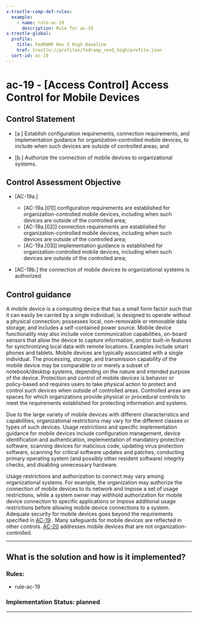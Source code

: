 ```yaml
---
x-trestle-comp-def-rules:
  example:
    - name: rule-ac-19
      description: Rule for ac-19
x-trestle-global:
  profile:
    title: FedRAMP Rev 5 High Baseline
    href: trestle://profiles/fedramp_rev5_high/profile.json
  sort-id: ac-19
---
```


# ac-19 - \[Access Control\] Access Control for Mobile Devices

## Control Statement

- \[a.\] Establish configuration requirements, connection requirements, and implementation guidance for organization-controlled mobile devices, to include when such devices are outside of controlled areas; and

- \[b.\] Authorize the connection of mobile devices to organizational systems.

## Control Assessment Objective

- \[AC-19a.\]

  - \[AC-19a.[01]\] configuration requirements are established for organization-controlled mobile devices, including when such devices are outside of the controlled area;
  - \[AC-19a.[02]\] connection requirements are established for organization-controlled mobile devices, including when such devices are outside of the controlled area;
  - \[AC-19a.[03]\] implementation guidance is established for organization-controlled mobile devices, including when such devices are outside of the controlled area;

- \[AC-19b.\] the connection of mobile devices to organizational systems is authorized.

## Control guidance

A mobile device is a computing device that has a small form factor such that it can easily be carried by a single individual; is designed to operate without a physical connection; possesses local, non-removable or removable data storage; and includes a self-contained power source. Mobile device functionality may also include voice communication capabilities, on-board sensors that allow the device to capture information, and/or built-in features for synchronizing local data with remote locations. Examples include smart phones and tablets. Mobile devices are typically associated with a single individual. The processing, storage, and transmission capability of the mobile device may be comparable to or merely a subset of notebook/desktop systems, depending on the nature and intended purpose of the device. Protection and control of mobile devices is behavior or policy-based and requires users to take physical action to protect and control such devices when outside of controlled areas. Controlled areas are spaces for which organizations provide physical or procedural controls to meet the requirements established for protecting information and systems.

Due to the large variety of mobile devices with different characteristics and capabilities, organizational restrictions may vary for the different classes or types of such devices. Usage restrictions and specific implementation guidance for mobile devices include configuration management, device identification and authentication, implementation of mandatory protective software, scanning devices for malicious code, updating virus protection software, scanning for critical software updates and patches, conducting primary operating system (and possibly other resident software) integrity checks, and disabling unnecessary hardware.

Usage restrictions and authorization to connect may vary among organizational systems. For example, the organization may authorize the connection of mobile devices to its network and impose a set of usage restrictions, while a system owner may withhold authorization for mobile device connection to specific applications or impose additional usage restrictions before allowing mobile device connections to a system. Adequate security for mobile devices goes beyond the requirements specified in [AC-19](#ac-19) . Many safeguards for mobile devices are reflected in other controls. [AC-20](#ac-20) addresses mobile devices that are not organization-controlled.

______________________________________________________________________

## What is the solution and how is it implemented?

<!-- For implementation status enter one of: implemented, partial, planned, alternative, not-applicable -->

<!-- Note that the list of rules under ### Rules: is read-only and changes will not be captured after assembly to JSON -->

<!-- Add control implementation description here for control: ac-19 -->

### Rules:

  - rule-ac-19

### Implementation Status: planned

______________________________________________________________________
